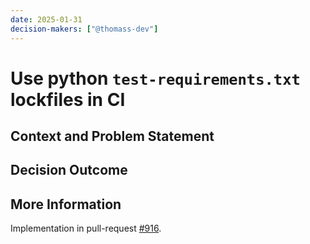 ```yaml
---
date: 2025-01-31
decision-makers: ["@thomass-dev"]
---
```


# Use python `test-requirements.txt` lockfiles in CI

## Context and Problem Statement

## Decision Outcome


## More Information

Implementation in pull-request [#916](https://github.com/probabl-ai/skore/pull/1238).

